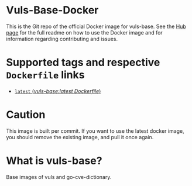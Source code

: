 # Vuls-Base-Docker

This is the Git repo of the official Docker image for vuls-base.
See the [Hub page](https://hub.docker.com/r/vuls/vuls-base/) for the full readme on how to use the Docker image and for information regarding contributing and issues.

# Supported tags and respective `Dockerfile` links

- [`latest` (*vuls-base:latest Dockerfile*)](https://github.com/future-architect/vuls/blob/master/setup/docker/base/latest/Dockerfile)

# Caution

This image is built per commit.
If you want to use the latest docker image, you should remove the existing image, and pull it once again.


# What is vuls-base?

Base images of vuls and go-cve-dictionary.

